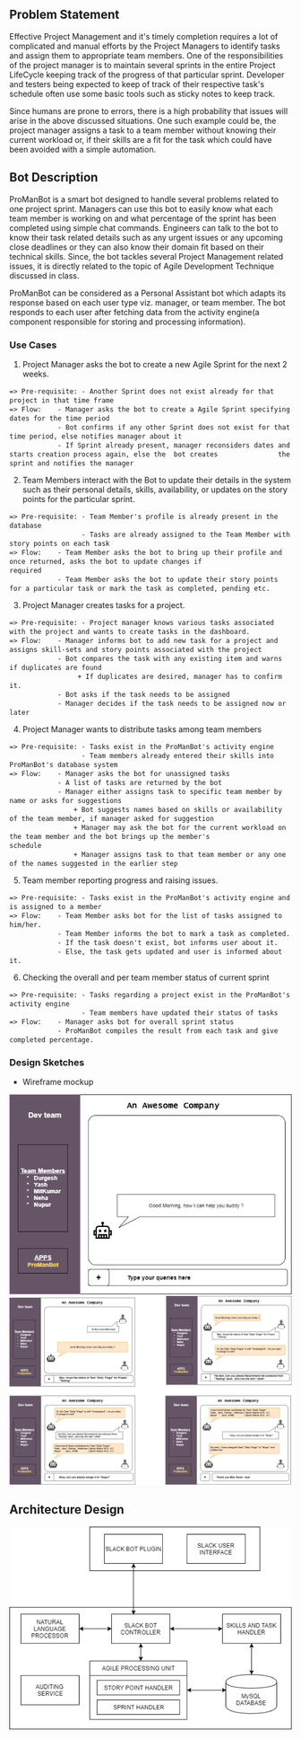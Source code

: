 ## Problem Statement
Effective Project Management and it's timely completion requires a lot of complicated and manual efforts by the Project Managers to identify tasks and assign them to appropriate team members. One of the responsibilities of the project manager 
is to maintain several sprints in the entire Project LifeCycle keeping track of the progress of that particular sprint. Developer and testers being expected to keep of track of their respective task's schedule often use some basic tools such as sticky notes to keep track.

Since humans are prone to errors, there is a high probability that issues will arise in the above discussed situations. One such example could be, the project manager assigns a task to a team member without knowing their current workload or, if their skills are a fit for the task which could have been avoided with a simple automation.

## Bot Description

ProManBot is a smart bot designed to handle several problems related to one project sprint. Managers can use this bot to easily know what each team member is working on and what percentage of the sprint has been completed using simple chat commands. Engineers can talk to the bot to know their task related details such as any urgent issues or any upcoming close deadlines or they can also know their domain fit based on their technical skills. Since, the bot tackles several Project Management related issues, it is directly related to the topic of Agile Development Technique discussed in class.

ProManBot can be considered as a Personal Assistant bot which adapts its response based on each user type viz. manager, or team member. The bot responds to each user after fetching data from the activity engine(a component responsible for storing and processing information).

### Use Cases

1.  Project Manager asks the bot to create a new Agile Sprint for the next 2 weeks.
```
=> Pre-requisite: - Another Sprint does not exist already for that project in that time frame
=> Flow:    - Manager asks the bot to create a Agile Sprint specifying dates for the time period
            - Bot confirms if any other Sprint does not exist for that time period, else notifies manager about it
            - If Sprint already present, manager reconsiders dates and starts creation process again, else the  bot creates               the sprint and notifies the manager
```

2.  Team Members interact with the Bot to update their details in the system such as their personal details, skills,             availability, or updates on the story points for the particular sprint.
```
=> Pre-requisite: - Team Member's profile is already present in the database
                  - Tasks are already assigned to the Team Member with story points on each task
=> Flow:    - Team Member asks the bot to bring up their profile and once returned, asks the bot to update changes if                     required
            - Team Member asks the bot to update their story points for a particular task or mark the task as completed, pending etc.
```

3.  Project Manager creates tasks for a project.
```
=> Pre-requisite: - Project manager knows various tasks associated with the project and wants to create tasks in the dashboard.
=> Flow:    - Manager informs bot to add new task for a project and assigns skill-sets and story points associated with the project
            - Bot compares the task with any existing item and warns if duplicates are found
                 + If duplicates are desired, manager has to confirm it.
            - Bot asks if the task needs to be assigned
            - Manager decides if the task needs to be assigned now or later
```

4.  Project Manager wants to distribute tasks among team members
```
=> Pre-requisite: - Tasks exist in the ProManBot's activity engine
                  - Team members already entered their skills into ProManBot's database system
=> Flow:    - Manager asks the bot for unassigned tasks
            - A list of tasks are returned by the bot
            - Manager either assigns task to specific team member by name or asks for suggestions
                + Bot suggests names based on skills or availability of the team member, if manager asked for suggestion
                + Manager may ask the bot for the current workload on the team member and the bot brings up the member's                       schedule
                + Manager assigns task to that team member or any one of the names suggested in the earlier step
```

5.  Team member reporting progress and raising issues.
```
=> Pre-requisite: - Tasks exist in the ProManBot's activity engine and is assigned to a member
=> Flow:    - Team Member asks bot for the list of tasks assigned to him/her.
            - Team Member informs the bot to mark a task as completed.
            - If the task doesn't exist, bot informs user about it.
            - Else, the task gets updated and user is informed about it.
```

6.  Checking the overall and per team member status of current sprint
```
=> Pre-requisite: - Tasks regarding a project exist in the ProManBot's activity engine
                  - Team members have updated their status of tasks
=> Flow:    - Manager asks bot for overall sprint status
            - ProManBot compiles the result from each task and give completed percentage.
```

### Design Sketches

* Wireframe mockup

![SE-Wireframe](./SE-Wireframe-1.png)
![Story board for use case 4](./SE-StoryBoard-2.png)

## Architecture Design

![SE-Wireframe](./SE-Architecture.png)

